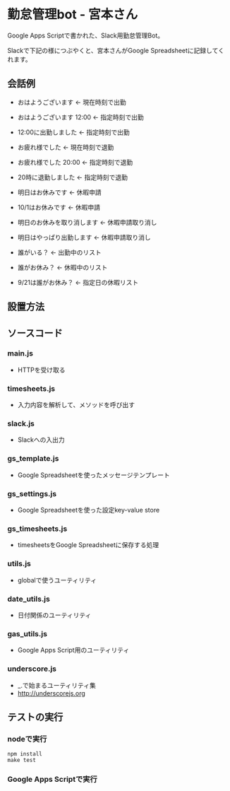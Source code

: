 # 勤怠管理bot - 宮本さん

Google Apps Scriptで書かれた、Slack用勤怠管理Bot。

Slackで下記の様につぶやくと、宮本さんがGoogle Spreadsheetに記録してくれます。

## 会話例
- おはようございます ← 現在時刻で出勤
- おはようございます 12:00 ← 指定時刻で出勤
- 12:00に出勤しました ← 指定時刻で出勤
- お疲れ様でした ← 現在時刻で退勤
- お疲れ様でした 20:00 ← 指定時刻で退勤
- 20時に退勤しました ← 指定時刻で退勤
- 明日はお休みです ← 休暇申請
- 10/1はお休みです ← 休暇申請
- 明日のお休みを取り消します ← 休暇申請取り消し
- 明日はやっぱり出勤します ← 休暇申請取り消し

- 誰がいる？ ← 出勤中のリスト
- 誰がお休み？ ← 休暇中のリスト
- 9/21は誰がお休み？ ← 指定日の休暇リスト


## 設置方法


## ソースコード

### main.js

- HTTPを受け取る


### timesheets.js

- 入力内容を解析して、メソッドを呼び出す


### slack.js

- Slackへの入出力


### gs_template.js

- Google Spreadsheetを使ったメッセージテンプレート


### gs_settings.js

- Google Spreadsheetを使った設定key-value store


### gs_timesheets.js

- timesheetsをGoogle Spreadsheetに保存する処理


### utils.js

- globalで使うユーティリティ


### date_utils.js

- 日付関係のユーティリティ


### gas_utils.js

- Google Apps Script用のユーティリティ


### underscore.js

- _.で始まるユーティリティ集
- http://underscorejs.org


## テストの実行

### nodeで実行

```
npm install
make test
```


### Google Apps Scriptで実行
